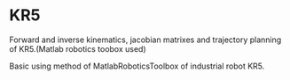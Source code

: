 # KR5
Forward and inverse kinematics, jacobian matrixes and trajectory planning of KR5.(Matlab robotics toobox used)

Basic using method of MatlabRoboticsToolbox of industrial robot KR5.

